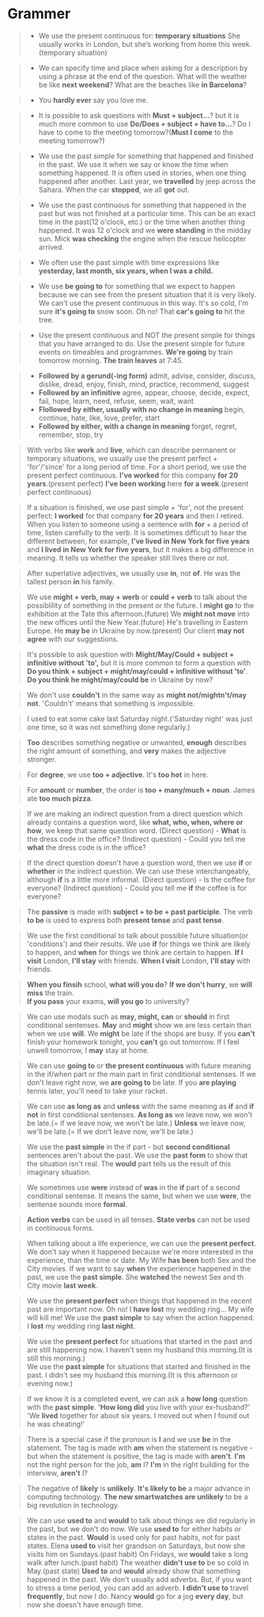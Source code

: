 # Grammer
>- We use the present continuous for: **temporary situations**
    She usually works in London, but she’s working from home this week. (temporary situation)

>- We can specify time and place when asking for a description by using a phrase at the end of the question.
    What will the weather be like **next weekend**?
    What are the beaches like **in Barcelona**?

>- You **hardly ever** say you love me.

>- It is possible to ask questions with **Must + subject...**? but it is much more common to use **Do/Does + subject + have to...**?
    Do I have to come to the meeting tomorrow?(**Must I come** to the meeting tomorrow?)

>- We use the past simple for something that happened and finished in the past. We use it when we say or know the time when something happened. It is often used in stories, when one thing happened after another.
    Last year, we **travelled** by jeep across the Sahara.
    When the car **stopped**, we all **got** out.

>- We use the past continuous for something that happened in the past but was not finished at a particular time. This can be an exact time in the past(12 o'clock, etc.) or the time when another thing happened.
    It was 12 o'clock and we **were standing** in the midday sun.
    Mick **was checking** the engine when the rescue helicopter arrived.

>- We often use the past simple with time expressions like **yesterday, last month, six years, when I was a child.**

>- We use **be going to** for something that we expect to happen because we can see from the present situation that it is very likely. We can't use the present continuous in this way.
    It's so cold, I'm sure **it's going to** snow soon.
    Oh no! That **car's going to** hit the tree.

>- Use the present continuous and NOT the present simple for things that you have arranged to do. Use the present simple for future events on timeables and programmes.
    **We're going** by train tomorrow morning.
    **The train leaves** at 7:45.


>- **Followed by a gerund(-ing form)**
    admit, advise, consider, discuss, dislike, dread, enjoy, finish, mind, practice, recommend, suggest
>- **Followed by an infinitive**
    agree, appear, choose, decide, expect, fail, hope, learn, need, refuse, seem, wait, want
>- **Flollowed by either, usually with no change in meaning**
    begin, continue, hate, like, love, prefer, start
>- **Followed by either, with a change in meaning**
    forget, regret, remember, stop, try

> With verbs like **work** and **live**, which can describe permanent or temporary situations, we usually use the present perfect + 'for'/'since' for a long period of time. For a short period, we use the present perfect continuous.
    **I've worked** for this company **for 20 years**.(present perfect)
    **I've been working** here **for a week**.(present perfect continuous)

> If a situation is finished, we use past simple + 'for', not the present perfect:
    **I worked** for that company **for 20 years** and then I retired.
> When you listen to someone using a sentence with **for** + a period of time, listen carefully to the verb. It is sometimes difficult to hear the different between, for example, **I've lived in New York for five years** and **I lived in New York for five years**, but it makes a big difference in meaning. It tells us whether the speaker still lives there or not.

> After superlative adjectives, we usually use **in**, not **of**.
    He was the tallest person **in** his family.

> We use **might + verb, may + werb** or **could + verb** to talk about the possiblility of something in the present or the future.
    I **might go** to the exhibition at the Tate this afternoon.(future)
    We **might not move** into the new offices until the New Year.(future)
    He's travelling in Eastern Europe. He **may be** in Ukraine by now.(present)
    Our client **may not agree** with our suggestions.

> It's possible to ask question with **Might/May/Could + subject + infinitive without 'to',** but it is more common to form a question with **Do you think + subject + might/may/could + infinitive without 'to'**.
    **Do you think he might/may/could be** in Ukraine by now?

> We don't use **couldn't** in the same way as **might not/mightn't/may not**. 'Couldn't' means that something is impossible.

> I used to eat some cake last Saturday night.('Saturday night' was just one time, so it was not something done regularly.)

> **Too** describes something negative or unwanted, **enough** describes the right amount of something, and **very** makes the adjective stronger.

> For **degree**, we use **too + adjective**.
    It's **too hot** in here.

> For **amount** or **number**, the order is **too + many/much + noun**.
    James ate **too much pizza**.

> If we are making an indirect question from a direct question which already contains a question word, like **what, who, when, where or how**, we keep that same question word.
    (Direct question) - **What** is the dress code in the office?
    (Indirect question) - Could you tell me **what** the dress code is in the office?

> If the direct question doesn't have a question word, then we use **if** or **whether** in the indirect question. We can use these interchangeably, although **if** is a little more informal.
    (Direct question) - Is the coffee for everyone?
    (Indirect question) - Could you tell me **if** the coffee is for everyone?

> The **passive** is made with **subject + to be + past participle**. The verb **to be** is used to express both **present tense** and **past tense**.

> We use the first conditional to talk about possible future situation(or 'conditions') and their results. We use **if** for things we think are likely to happen, and **when** for things we think are certain to happen.
    **If I visit** London, **I'll stay** with friends.
    **When I visit** London, **I'll stay** with friends.

> **When you finsih** school, **what will you do**?
> **If we don't hurry**, we **will miss** the train.    
> **If you pass** your exams, **will you go** to university?

> We can use modals such as **may, might, can** or **should** in first conditional sentenses. **May** and **might** show we are less certain than when we use **will**.
    We **might** be late if the shops are busy.
    If you **can't** finish your homework tonight, you **can't** go out tomorrow.
    If I feel unwell tomorrow, I **may** stay at home.

> We can use **going to** or **the present continuous** with future meaning in the if/when part or the main part in first conditional sentenses.
    If we don't leave right now, we **are going to** be late.
    If you **are playing** tennis later, you'll need to take your racket.

> We can use **as long as** and **unless** with the same meaning as **if** and **if not** in first conditional sentenses.
    **As long as** we leave now, we won't be late.(= if we leave now, we won't be late.)
    **Unless** we leave now, we'll be late.(= If we don't leave now, we'll be late.)

> We use the **past simple** in the if part - but **second conditional** sentences aren't about the past. We use the **past form** to show that the situation isn't real. The **would** part tells us the result of this imaginary situation.

> We sometimes use **were** instead of **was** in the **if** part of a second conditional sentense. It means the same, but when we use **were**, the sentense sounds more **formal**.

> **Action verbs** can be used in all tenses. **State verbs** can not be used in continuous forms.

> When talking about a life experience, we can use the **present perfect**. We don't say when it happened because we're more interested in the experience, than the time or date.
    My Wife **has been** both Sex and the City movies.
> If we want to say **when** the experience happened in the past, we use the **past simple**.
    She **watched** the newest Sex and th City movie **last week**.

> We use the **present perfect** when things that happened in the recent past are important now.
    Oh no! I **have lost** my wedding ring... My wife will kill me!
> We use the **past simple** to say when the action happened.
    I **lost** my wedding ring **last night**.

> We use the **present perfect** for situations that started in the past and are still happening now.
    I haven't seen my husband this morning.(It is still this morning.)    
> We use the **past simple** for situations that started and finished in the past.
    I didn't see my husband this morning.(It is this afternoon or evening now.)

> If we know it is a completed event, we can ask a **how long** question with the **past simple**.
    **'How long did** you live with your ex-husband?' 'We **lived** together for about six years. I moved out when I found out he was cheating!'
    
> There is a special case if the pronoun is **I** and we use **be** in the statement. The tag is made with **am** when the statement is negative - but when the statement is positive, the tag is made with **aren't**.
    **I'm** not the right person for the job, **am** I?
    **I'm** in the right building for the interview, **aren't** I?

> The negative of **likely** is **unlikely**.
    **It's likely to be** a major advance in computing technology.
    **The new smartwatches are unlikely** to be a big revolution in technology.

> We can use **used to** and **would** to talk about things we did regularly in the past, but we don't do now. We use **used to** for either habits or states in the past. **Would** is used only for past habits, not for past states.
    Elena **used to** visit her grandson on Saturdays, but now she visits him on Sundays.(past habit)
    On Fridays, we **would** take a long walk after lunch.(past habit)
    The weather **didn't use to** be so cold in May.(past state)
> **Used to** and **would** already show that something happened in the past. We don't usually add adverbs. But, if you want to stress a time period, you can add an adverb.
    **I didn't use to** travel **frequently**, but now I do.
    Nancy **would** go for a jog **every day**, but now she doesn't have enough time.


